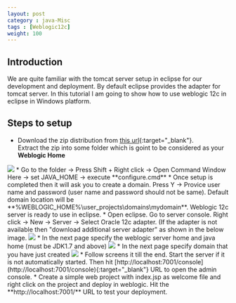 ```yaml
---
layout: post
category : java-Misc
tags : [Weblogic12c]
weight: 100
---
```


## Introduction

We are quite familiar with the tomcat server setup in eclipse for our development and deployment. By default eclipse provides the adapter for tomcat server. In this tutorial I am going to show how to use weblogic 12c in eclipse in Windows platform.

## Steps to setup


 * Download the zip distribution from [this url](http://www.oracle.com/technetwork/middleware/weblogic/downloads/wls-main-097127.html){:target="_blank"}.  
Extract the zip into some folder which is goint to be considered as your **Weblogic Home**
<img src="https://cloud.githubusercontent.com/assets/11231867/8035478/b6af7184-0e0e-11e5-9d3c-bc9e9d4b27d4.png"/>
 * Go to the folder -> Press Shift + Right click -> Open Command Window Here -> set JAVA_HOME -> execute **configure.cmd**
 * Once setup is completed then it will ask you to create a domain. Press Y -> Provice user name and password (user name and password should not be same). Default domain location will be **%WEBLOGIC_HOME%\user_projects\domains\mydomain**. Weblogic 12c server is ready to use in eclipse.
 * Open eclipse. Go to server console. Right click -> New -> Server -> Select Oracle 12c adapter. (If the adapter is not available then "download additional server adapter" as shown in the below image.
<img src="https://cloud.githubusercontent.com/assets/11231867/8036125/59ab68da-0e13-11e5-8e3e-837c7287a7dd.png"/>
 * In the next page specify the weblogic server home and java home (must be JDK1.7 and above)
<img src="https://cloud.githubusercontent.com/assets/11231867/8036165/bbf0b414-0e13-11e5-8f82-a76c8a8287ea.png"/>
 * In the next page specify domain that you have just created
<img src="https://cloud.githubusercontent.com/assets/11231867/8036171/c39f7786-0e13-11e5-99f3-c6ed2104d840.png"/>
 * Follow screens it till the end. Start the server if it is not automatically started. Then hit [http://localhost:7001/console](http://localhost:7001/console){:target="_blank"} URL to open the admin console.
 * Create a simple web project with index.jsp as welcome file and right click on the project and deploy in weblogic. Hit the **http://localhost:7001/<your context root>** URL to test your deployment.
